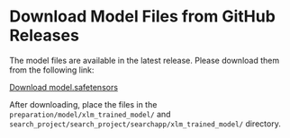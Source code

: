 # Download Model Files from GitHub Releases

The model files are available in the latest release. Please download them from the following link:

[Download model.safetensors](https://github.com/lolalic/ARO-Intelligent/releases/tag/safetensors)

After downloading, place the files in the `preparation/model/xlm_trained_model/` and `search_project/search_project/searchapp/xlm_trained_model/` directory.
